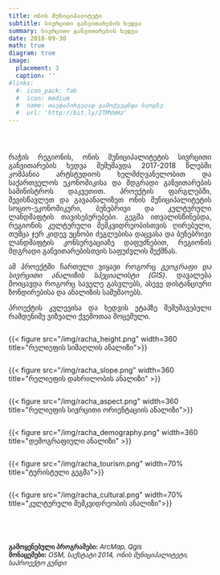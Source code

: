 ```yaml
---
title: ონის მუნიციპალიტეტი
subtitle: სივრცითი განვითარების ხედვა
summary: სივრცითი განვითარების ხედვა
date: 2018-09-30
math: true
diagram: true
image: 
  placement: 3
  caption: ''
#links:
  #- icon_pack: fab
  #  icon: medium
  #  name: თავდაპირველად გამოქვეყნდა ბლოგზე
  #  url: 'http://bit.ly/2TMVmHz'
---
```


<style>

</style>
<p style="padding: 0 7em 2em 0;"></p>
<p align="justify">
   რაჭის რეგიონის, ონის მუნიციპალიტეტის სივრცითი განვითარების ხედვა შემუშავდა 2017-2018 წლებში კომპანია არტსტუდიოს ხელმძღვანელობით და საქართველოს ეკონომიკისა და მდგრადი განვითარების სამინისტროს დაკვეთით. პროექტის ფარგლებში, შევისწავლეთ და გავაანალიზეთ ონის მუნიციპალიტეტის სოციო-ეკონომიკური, ბუნებრივი და კულტურული ლანდშაფტის თავისებურებები. გეგმა ითვალისწინებდა, რეგიონის კულტურული მემკვიდრეობისთვის ღირებული, თუმცა ჯერ კიდევ უცნობი ძეგლებისა დაცვასა და ბუნებრივი ლანდშაფტის კონსერვაციაზე დაფუძნებით, რეგიონის მდგრადი განვითარებისთვის საფუძვლის შექმნას.</p> 
<p align="justify">
    ამ პროექტში ჩართული ვიყავი როგორც <i>გეოგრაფი და სივრცითი ანალიზის სპეციალისტი (GIS)</i>. დავალება მოიცავდა როგორც საველე გასვლებს, ასევე დისტანციური ზონდირებისა და ანალიზის სამუშაოებს.</p>
<p align="justify">
    პროექტის კვლევისა და ხედვის ეტაპზე შემუშავებული რამდენიმე ვიზუალი ქვემოთაა მოცემული.</p>
<!DOCTYPE html>
<html>
<head>
<meta name="viewport" content="width=device-width, initial-scale=1">
<style>
* {
  box-sizing: border-box;
}

/* Create two equal columns that floats next to each other */
.column {
  float: left;
  width: 50%;
  padding: 10px;
}

/* Clear floats after the columns */
.row:after {
  content: "";
  display: table;
  clear: both;
}

/* Responsive layout - makes the two columns stack on top of each other instead of next to each other */
@media screen and (max-width: 600px) {
  .column {
    width: 100%;
  }
}
</style>
</head>
<body>

<div class="row">
  <div class="column" style="">
    <p>{{< figure src="/img/racha_height.png" width=360 title="რელიეფის სიმაღლის ანალიზი">}}</p>
  </div>
  <div class="column" style="">
    <p>{{< figure src="/img/racha_slope.png" width=360 title="რელიეფის დახრილობის ანალიზი" >}}</p>
  </div>
</div>
<div class="row">
  <div class="column" style="">
    <p>{{< figure src="/img/racha_aspect.png" width=360 title="რელიეფის სივრცითი ორიენტაციის ანალიზი">}}</p>
  </div>
  <div class="column" style="">
    <p>{{< figure src="/img/racha_demography.png" width=360 title="დემოგრაფიული ანალიზი" >}}</p>
  </div>
</div>
</body>
</html>
<div class="row">
  <div class="column" style="">
    <p>{{< figure src="/img/racha_tourism.png" width=70% title="ტურისტული გეგმა">}}</p>
  </div>
</div>
<div class="row">
  <div class="column" style="">
    <p>{{< figure src="/img/racha_cultural.png" width=70% title="კულტურული მემკვიდრეობის ანალიზი">}}</p>
  </div>
</div>
<p style="padding: 0 7em 2em 0;"></p>

<font size="2">
    <b>გამოყენებული პროგრამები:</b> <i>ArcMap, Qgis</i>  <br> <b>მონაცემები:</b> <i>OSM, საქსტატი 2014, ონის მუნიციპალიტეტი, საპროექტო გუნდი</i></a>
</font>
